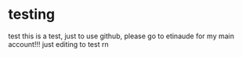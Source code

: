 # testing
test
this is a test, just to use github, please go to etinaude for my main account!!!
just editing to test rn
